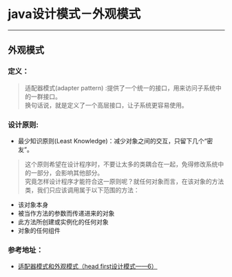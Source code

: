 # java设计模式－外观模式

---

## 外观模式

### 定义：

> 适配器模式(adapter pattern) :提供了一个统一的接口，用来访问子系统中的一群接口。    
换句话说，就是定义了一个高层接口，让子系统更容易使用。



### 设计原则:

- 最少知识原则(Least Knowledge)：减少对象之间的交互，只留下几个“密友”。

> 这个原则希望在设计程序时，不要让太多的类耦合在一起，免得修改系统中的一部分，会影响其他部分。    
究竟怎样设计程序才能符合这一原则呢？就任何对象而言，在该对象的方法类，我们只应该调用属于以下范围的方法：    
 - 该对象本身
 - 被当作方法的参数而传递进来的对象
 - 此方法所创建或实例化的任何对象
 - 对象的任何组件
  

### 参考地址：

- [适配器模式和外观模式（head first设计模式——6）](http://www.cnblogs.com/lzhp/p/3400928.html)




